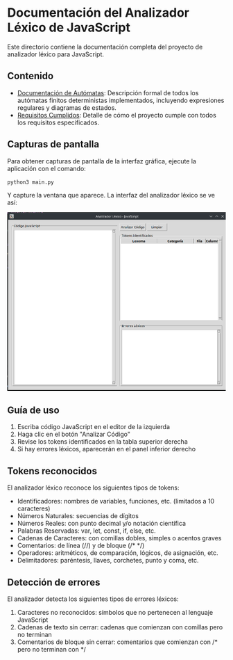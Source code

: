 # Documentación del Analizador Léxico de JavaScript

Este directorio contiene la documentación completa del proyecto de analizador léxico para JavaScript.

## Contenido

- [Documentación de Autómatas](automatas/README.md): Descripción formal de todos los autómatas finitos deterministas implementados, incluyendo expresiones regulares y diagramas de estados.
- [Requisitos Cumplidos](requisitos_cumplidos.md): Detalle de cómo el proyecto cumple con todos los requisitos especificados.

## Capturas de pantalla

Para obtener capturas de pantalla de la interfaz gráfica, ejecute la aplicación con el comando:

```bash
python3 main.py
```

Y capture la ventana que aparece. La interfaz del analizador léxico se ve así:

![Interfaz del Analizador Léxico de JavaScript](automatas/image.png)

## Guía de uso

1. Escriba código JavaScript en el editor de la izquierda
2. Haga clic en el botón "Analizar Código"
3. Revise los tokens identificados en la tabla superior derecha
4. Si hay errores léxicos, aparecerán en el panel inferior derecho

## Tokens reconocidos

El analizador léxico reconoce los siguientes tipos de tokens:

- Identificadores: nombres de variables, funciones, etc. (limitados a 10 caracteres)
- Números Naturales: secuencias de dígitos
- Números Reales: con punto decimal y/o notación científica
- Palabras Reservadas: var, let, const, if, else, etc.
- Cadenas de Caracteres: con comillas dobles, simples o acentos graves
- Comentarios: de línea (//) y de bloque (/* */)
- Operadores: aritméticos, de comparación, lógicos, de asignación, etc.
- Delimitadores: paréntesis, llaves, corchetes, punto y coma, etc.

## Detección de errores

El analizador detecta los siguientes tipos de errores léxicos:

1. Caracteres no reconocidos: símbolos que no pertenecen al lenguaje JavaScript
2. Cadenas de texto sin cerrar: cadenas que comienzan con comillas pero no terminan
3. Comentarios de bloque sin cerrar: comentarios que comienzan con /* pero no terminan con */ 